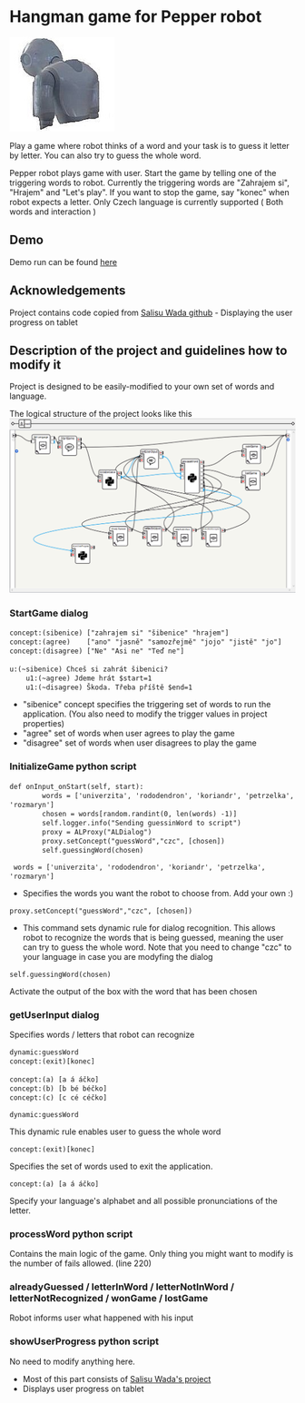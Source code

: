 # Hangman game for Pepper robot
![karel](https://github.com/Fapannen/Pepper-Akinator/blob/master/Pepper-Akinator/img/karelupload.jpg)

Play a game where robot thinks of a word and your task is to guess it letter by letter. You can also try to guess the whole word.

Pepper robot plays game with user. Start the game by telling one of the triggering words to robot.
Currently the triggering words are "Zahrajem si", "Hrajem" and "Let's play". If you want to stop the game, say "konec" when robot expects a letter.
Only Czech language is currently supported ( Both words and interaction )

## Demo
Demo run can be found [here](https://youtu.be/dvelpUd6uBg)

## Acknowledgements
Project contains code copied from [Salisu Wada github](https://github.com/salisuwy/Pepper-Robot-Displays-User-Input) - Displaying the user progress on tablet

## Description of the project and guidelines how to modify it
Project is designed to be easily-modified to your own set of words and language.

The logical structure of the project looks like this
![StructureOfTheProject](https://github.com/Fapannen/Pepper-Akinator/blob/master/Pepper-Akinator/img/structure.png)


### StartGame dialog
```
concept:(sibenice) ["zahrajem si" "šibenice" "hrajem"]
concept:(agree)    ["ano" "jasně" "samozřejmě" "jojo" "jistě" "jo"]
concept:(disagree) ["Ne" "Asi ne" "Teď ne"]

u:(~sibenice) Chceš si zahrát šibenici?
    u1:(~agree) Jdeme hrát $start=1
    u1:(~disagree) Škoda. Třeba příště $end=1
```

- "sibenice" concept specifies the triggering set of words to run the application. (You also need to modify the trigger values in project properties)
- "agree" set of words when user agrees to play the game
- "disagree" set of words when user disagrees to play the game


### InitializeGame python script
```
def onInput_onStart(self, start):
        words = ['univerzita', 'rododendron', 'koriandr', 'petrzelka', 'rozmaryn']
        chosen = words[random.randint(0, len(words) -1)]
        self.logger.info("Sending guessinWord to script")
        proxy = ALProxy("ALDialog")
        proxy.setConcept("guessWord","czc", [chosen])
        self.guessingWord(chosen)
```



```
 words = ['univerzita', 'rododendron', 'koriandr', 'petrzelka', 'rozmaryn']
```
- Specifies the words you want the robot to choose from. Add your own :) 


```
proxy.setConcept("guessWord","czc", [chosen])
```
- This command sets dynamic rule for dialog recognition. This allows robot to recognize the words that is being guessed, meaning the user can try to guess the whole word. Note that you need to change "czc" to your language in case you are modyfing the dialog


```
self.guessingWord(chosen)
```
Activate the output of the box with the word that has been chosen



### getUserInput dialog
Specifies words / letters that robot can recognize

```
dynamic:guessWord
concept:(exit)[konec]

concept:(a) [a á áčko]
concept:(b) [b bé béčko]
concept:(c) [c cé céčko]
```



```
dynamic:guessWord
```
This dynamic rule enables user to guess the whole word


```
concept:(exit)[konec]
```
Specifies the set of words used to exit the application.


```
concept:(a) [a á áčko]
```
Specify your language's alphabet and all possible pronunciations of the letter.


### processWord python script
Contains the main logic of the game. Only thing you might want to modify is the number of fails allowed. (line 220)


### alreadyGuessed / letterInWord / letterNotInWord / letterNotRecognized / wonGame / lostGame
Robot informs user what happened with his input


### showUserProgress python script
No need to modify anything here.

- Most of this part consists of [Salisu Wada's project](https://github.com/salisuwy/Pepper-Robot-Displays-User-Input)
- Displays user progress on tablet
